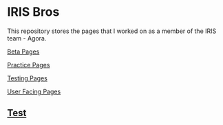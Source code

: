 <h1> IRIS Bros </h1>

<p> This repository stores the pages that I worked on as a member of the IRIS team - Agora.</p>

<p><a href="https://github.com/Dejai/iris_bros/beta"> Beta Pages </a></p>

<p><a href="https://github.com/Dejai/iris_bros/beta"> Practice Pages </a></p>

<p><a href="https://github.com/Dejai/iris_bros/beta"> Testing Pages </a></p>

<p><a href="https://github.com/Dejai/iris_bros/pubsvs/"> User Facing Pages </a></p>

## [Test](https://dejai.github.io/iris_bros)

